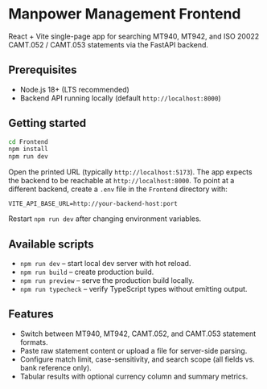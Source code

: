 # Manpower Management Frontend

React + Vite single-page app for searching MT940, MT942, and ISO 20022 CAMT.052 / CAMT.053 statements via the FastAPI backend.

## Prerequisites

- Node.js 18+ (LTS recommended)
- Backend API running locally (default `http://localhost:8000`)

## Getting started

```bash
cd Frontend
npm install
npm run dev
```

Open the printed URL (typically `http://localhost:5173`). The app expects the backend to be reachable at `http://localhost:8000`. To point at a different backend, create a `.env` file in the `Frontend` directory with:

```
VITE_API_BASE_URL=http://your-backend-host:port
```

Restart `npm run dev` after changing environment variables.

## Available scripts

- `npm run dev` – start local dev server with hot reload.
- `npm run build` – create production build.
- `npm run preview` – serve the production build locally.
- `npm run typecheck` – verify TypeScript types without emitting output.

## Features

- Switch between MT940, MT942, CAMT.052, and CAMT.053 statement formats.
- Paste raw statement content or upload a file for server-side parsing.
- Configure match limit, case-sensitivity, and search scope (all fields vs. bank reference only).
- Tabular results with optional currency column and summary metrics.
